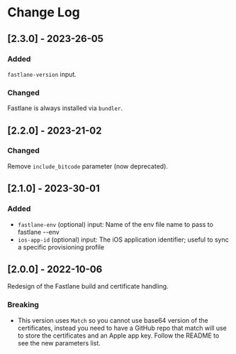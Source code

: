 # Change Log

## [2.3.0] - 2023-26-05

### Added

`fastlane-version` input.

### Changed

Fastlane is always installed via `bundler`.

## [2.2.0] - 2023-21-02

### Changed

Remove `include_bitcode` parameter (now deprecated).

## [2.1.0] - 2023-30-01

### Added

- `fastlane-env` (optional) input: Name of the env file name to pass to fastlane --env
- `ios-app-id` (optional) input: The iOS application identifier; useful to sync a specific provisioning profile

## [2.0.0] - 2022-10-06

Redesign of the Fastlane build and certificate handling.

### Breaking

- This version uses `Match` so you cannot use base64 version of the certificates, instead you need to have a GitHub repo that match will use to store the certificates and an Apple app key. Follow the README to see the new parameters list.
